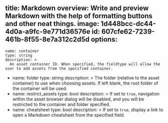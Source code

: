 title: Markdown
overview: Write and preview Markdown with the help of formatting buttons and other neat things.
image: 1d448bcc-dc44-4d0a-a9fc-9e771d36576e
id: 607cfe62-7239-461b-8f55-8e7a312c2d5d
options:
  -
    name: container
    type: string
    description: >
      An asset container ID. When specified, the fieldtype will allow the user to add assets from the specified container.
  -
    name: folder
    type: string
    description: >
      The folder (relative to the asset container) to use when choosing assets. If left blank, the root folder of the container will be used.
  -
    name: restrict_assets
    type: bool
    description: >
      If set to `true`, navigation within the asset browser dialog will be disabled, and you
      will be restricted to the container and folder specified.
  -
    name: cheatsheet
    type: bool
    description: >
      If set to `true`, display a link to open a Markdown cheatsheet from the specified field.
